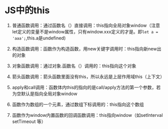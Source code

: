 # JS中的this

1. 普通函数调用：通过函数名（）直接调用：this指向全局对象window（注意let定义的变量不是window属性，只有window.xxx定义的才是。即`let a = 'aaa';`,this.a是undefined)

2. 构造函数调用：函数作为构造函数，用new关键字调用时：this指向新new出的对象

3. 对象函数调用：通过对象.函数名（）调用的：this指向这个对象

4. 箭头函数调用：箭头函数里面没有this，所以永远是上层作用域this（上下文）

5. apply和call调用：函数体内this的指向的是call/apply方法的第一个参数，若为空默认是指向全局对象window

6. 函数作为数组的一个元素，通过数组下标调用的：this指向这个数组

7. 函数作为window内置函数的回调函数调用：this指向window（如setInterval setTimeout 等）



